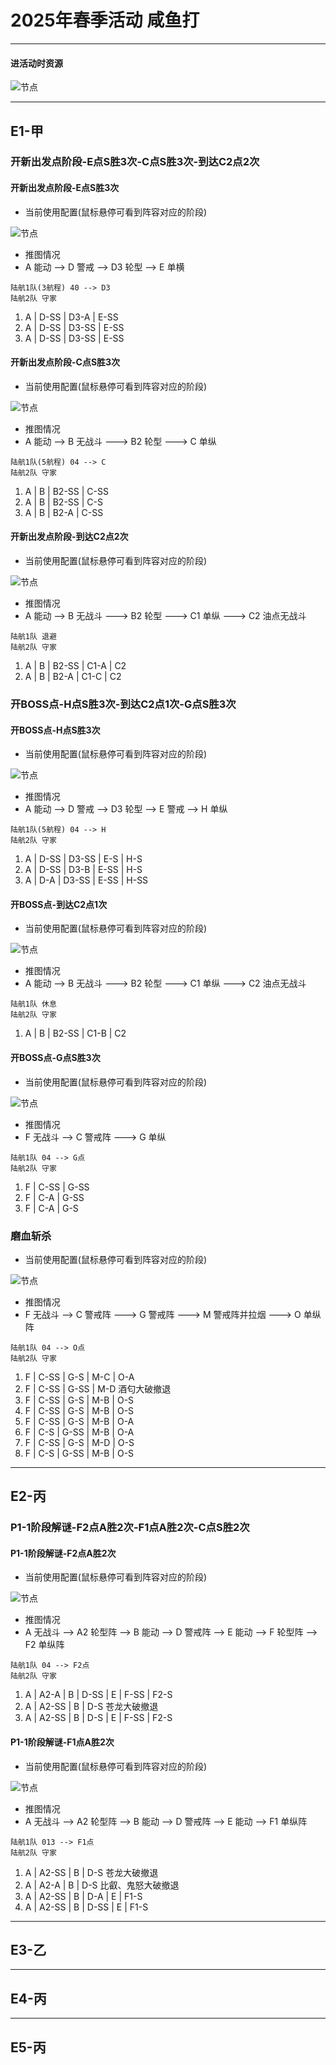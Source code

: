 # 2025年春季活动 咸鱼打

--- 

#### 进活动时资源

![节点](./记录相关图片/进活动时资源.png "进活动时资源")

---

## E1-甲

### 开新出发点阶段-E点S胜3次-C点S胜3次-到达C2点2次

#### 开新出发点阶段-E点S胜3次

- 当前使用配置(鼠标悬停可看到阵容对应的阶段)

![节点](./记录相关图片/E1-开新出发点阶段-E点S胜3次.png "E1-开新出发点阶段-E点S胜3次")

- 推图情况
- A 能动 --> D 警戒 --> D3 轮型 --> E 单横
```
陆航1队(3航程) 40 --> D3 
陆航2队 守家
```

1. A | D-SS | D3-A  | E-SS
2. A | D-SS | D3-SS | E-SS
3. A | D-SS | D3-SS | E-SS

#### 开新出发点阶段-C点S胜3次

- 当前使用配置(鼠标悬停可看到阵容对应的阶段)

![节点](./记录相关图片/E1-开新出发点阶段-C点S胜3次.png "E1-开新出发点阶段-C点S胜3次")

- 推图情况
- A 能动 --> B 无战斗 ---> B2 轮型 ---> C 单纵
```
陆航1队(5航程) 04 --> C
陆航2队 守家
```

1. A | B | B2-SS | C-SS
2. A | B | B2-SS | C-S
3. A | B | B2-A  | C-SS

#### 开新出发点阶段-到达C2点2次

- 当前使用配置(鼠标悬停可看到阵容对应的阶段)

![节点](./记录相关图片/E1-开新出发点阶段-到达C2点2次.png "E1-开新出发点阶段-到达C2点2次")

- 推图情况
- A 能动 --> B 无战斗 ---> B2 轮型 ---> C1 单纵 ---> C2 油点无战斗
```
陆航1队 退避
陆航2队 守家
```

1. A | B | B2-SS | C1-A | C2
2. A | B | B2-A  | C1-C | C2

### 开BOSS点-H点S胜3次-到达C2点1次-G点S胜3次

#### 开BOSS点-H点S胜3次

- 当前使用配置(鼠标悬停可看到阵容对应的阶段)

![节点](./记录相关图片/E1-开BOSS点-H点S胜3次.png "E1-开BOSS点-H点S胜3次")

- 推图情况
- A 能动 --> D 警戒 --> D3 轮型 --> E 警戒 --> H 单纵
```
陆航1队(5航程) 04 --> H
陆航2队 守家
```

1. A | D-SS | D3-SS | E-S  | H-S
2. A | D-SS | D3-B  | E-SS | H-S
3. A | D-A  | D3-SS | E-SS | H-SS

#### 开BOSS点-到达C2点1次

- 当前使用配置(鼠标悬停可看到阵容对应的阶段)

![节点](./记录相关图片/E1-开新出发点阶段-到达C2点2次.png "E1-开BOSS点-到达C2点1次")

- 推图情况
- A 能动 --> B 无战斗 ---> B2 轮型 ---> C1 单纵 ---> C2 油点无战斗
```
陆航1队 休息
陆航2队 守家
```

1. A | B | B2-SS | C1-B | C2

#### 开BOSS点-G点S胜3次

- 当前使用配置(鼠标悬停可看到阵容对应的阶段)

![节点](./记录相关图片/E1-开BOSS点-G点S胜3次.png "E1-开BOSS点-G点S胜3次")

- 推图情况
- F 无战斗 --> C 警戒阵 ---> G 单纵
```
陆航1队 04 --> G点
陆航2队 守家
```

1. F | C-SS | G-SS
2. F | C-A  | G-SS
3. F | C-A  | G-S

### 磨血斩杀

- 当前使用配置(鼠标悬停可看到阵容对应的阶段)

![节点](./记录相关图片/E1-磨血斩杀.png "E1-磨血斩杀")

- 推图情况
- F 无战斗 --> C 警戒阵 ---> G 警戒阵 ---> M 警戒阵并拉烟 ---> O 单纵阵
```
陆航1队 04 --> O点
陆航2队 守家
```

1. F | C-SS | G-S  | M-C | O-A
2. F | C-SS | G-SS | M-D 酒匂大破撤退
3. F | C-SS | G-S  | M-B | O-S
4. F | C-SS | G-S  | M-B | O-S
5. F | C-SS | G-S  | M-B | O-A
6. F | C-S  | G-SS | M-B | O-A
7. F | C-SS | G-S  | M-D | O-S
8. F | C-S  | G-SS | M-B | O-S

--- 

## E2-丙

### P1-1阶段解谜-F2点A胜2次-F1点A胜2次-C点S胜2次

#### P1-1阶段解谜-F2点A胜2次

- 当前使用配置(鼠标悬停可看到阵容对应的阶段)

![节点](./记录相关图片/E2-P1-1阶段解谜-F2点A胜2次.png "E2-P1-1阶段解谜-F2点A胜2次")

- 推图情况
- A 无战斗 --> A2 轮型阵 --> B 能动 --> D 警戒阵 --> E 能动 --> F 轮型阵 --> F2 单纵阵
```
陆航1队 04 --> F2点
陆航2队 守家
```

1. A | A2-A  | B | D-SS | E | F-SS | F2-S
2. A | A2-SS | B | D-S 苍龙大破撤退
3. A | A2-SS | B | D-S  | E | F-SS | F2-S 

#### P1-1阶段解谜-F1点A胜2次

- 当前使用配置(鼠标悬停可看到阵容对应的阶段)

![节点](./记录相关图片/E2-P1-1阶段解谜-F1点A胜2次.png "E2-P1-1阶段解谜-F1点A胜2次")

- 推图情况
- A 无战斗 --> A2 轮型阵 --> B 能动 --> D 警戒阵 --> E 能动 --> F1 单纵阵
```
陆航1队 013 --> F1点
陆航2队 守家
```

1. A | A2-SS | B | D-S 苍龙大破撤退
2. A | A2-A  | B | D-S 比叡、鬼怒大破撤退
3. A | A2-SS | B | D-A  | E | F1-S
4. A | A2-SS | B | D-SS | E | F1-S

--- 

## E3-乙

---

## E4-丙

---

## E5-丙
